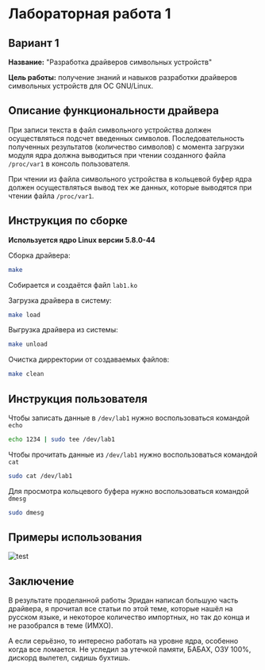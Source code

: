 # Лабораторная работа 1
## Вариант 1

**Название:** "Разработка драйверов символьных устройств"

**Цель работы:** получение знаний и навыков разработки драйверов символьных устройств
для ОС GNU/Linux.

## Описание функциональности драйвера

При записи текста в файл символьного устройства должен осуществляться подсчет введенных символов.
Последовательность полученных результатов (количество символов) с момента загрузки модуля ядра
должна выводиться при чтении созданного файла `/proc/var1` в консоль пользователя.

При чтении из файла символьного устройства в кольцевой буфер ядра должен осуществляться
вывод тех же данных, которые выводятся при чтении файла `/proc/var1`.

## Инструкция по сборке

**Используется ядро Linux версии 5.8.0-44**

Сборка драйвера:
```bash
make
```

Собирается и создаётся файл `lab1.ko`

Загрузка драйвера в систему:
```bash
make load
```

Выгрузка драйвера из системы:
```bash
make unload
```

Очистка дирректории от создаваемых файлов:
```bash
make clean
```

## Инструкция пользователя

Чтобы записать данные в `/dev/lab1` нужно воспользоваться командой `echo`
```bash
echo 1234 | sudo tee /dev/lab1
```

Чтобы прочитать данные из `/dev/lab1` нужно воспользоваться командой `cat`
```bash
sudo cat /dev/lab1
```

Для просмотра кольцевого буфера нужно воспользоваться командой `dmesg`
``` bash
sudo dmesg
```

## Примеры использования

![test](https://github.com/ProgMiner/io-systems/blob/master/lab1/img/test.jpg?raw=true)

## Заключение

В результате проделанной работы Эридан написал большую часть драйвера, я прочитал все статьи по этой теме, которые нашёл на русском языке, и некоторое количество импортных, но так до конца и не разобрался в теме (ИМХО). 

А если серьёзно, то интересно работать на уровне ядра, особенно когда все ломается. Не уследил за утечкой памяти, БАБАХ, ОЗУ 100%, дискорд вылетел, сидишь бухтишь.